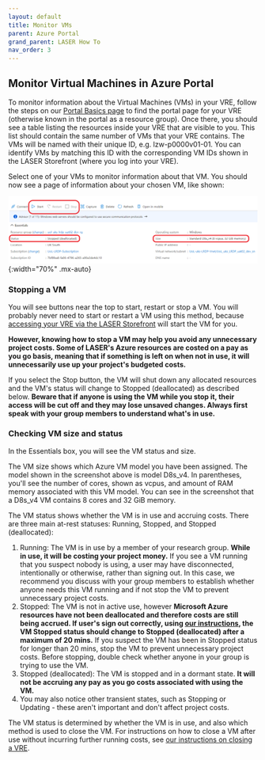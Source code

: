 ```yaml
---
layout: default
title: Monitor VMs
parent: Azure Portal
grand_parent: LASER How To
nav_order: 3
---
```


## Monitor Virtual Machines in Azure Portal

To monitor information about the Virtual Machines (VMs) in your VRE, follow the steps on our [Portal Basics page](./portal_basics.html) to find the portal page for your VRE (otherwise known in the portal as a resource group). Once there, you should see a table listing the resources inside your VRE that are visible to you. This list should contain the same number of VMs that your VRE contains. The VMs will be named with their unique ID, e.g. lzw-p0000v01-01. You can identify VMs by matching this ID with the corresponding VM IDs shown in the LASER Storefront (where you log into your VRE).

Select one of your VMs to monitor information about that VM. You should now see a page of information about your chosen VM, like shown:

![az_portal_vm_page.png](../../../images/az_portal/az_portal_vm_page.png){:width="70%" .mx-auto}

### Stopping a VM

You will see buttons near the top to start, restart or stop a VM. You will probably never need to start or restart a VM using this method, because [accessing your VRE via the LASER Storefront](../../../docs/laser_how_to/laser_login.html) will start the VM for you.

**However, knowing how to stop a VM may help you avoid any unnecessary project costs. Some of LASER's Azure resources are costed on a pay as you go basis, meaning that if something is left on when not in use, it will unnecessarily use up your project's budgeted costs.**

If you select the Stop button, the VM will shut down any allocated resources and the VM's status will change to Stopped (deallocated) as described below. **Beware that if anyone is using the VM while you stop it, their access will be cut off and they may lose unsaved changes. Always first speak with your group members to understand what's in use.**

### Checking VM size and status

In the Essentials box, you will see the VM status and size.

The VM size shows which Azure VM model you have been assigned. The model shown in the screenshot above is model D8s_v4. In parentheses, you'll see the number of cores, shown as vcpus, and amount of RAM memory associated with this VM model. You can see in the screenshot that a D8s_v4 VM contains 8 cores and 32 GiB memory.

The VM status shows whether the VM is in use and accruing costs. There are three main at-rest statuses: Running, Stopped, and Stopped (deallocated):

1. Running: The VM is in use by a member of your research group. **While in use, it will be costing your project money.** If you see a VM running that you suspect nobody is using, a user may have disconnected, intentionally or otherwise, rather than signing out. In this case, we recommend you discuss with your group members to establish whether anyone needs this VM running and if not stop the VM to prevent unnecessary project costs.
2. Stopped: The VM is not in active use, however **Microsoft Azure resources have not been deallocated and therefore costs are still being accrued. If user's sign out correctly, using [our instructions](../../../docs/laser_how_to/laser_logoff.html), the VM Stopped status should change to Stopped (deallocated) after a maximum of 20 mins.** If you suspect the VM has been in Stopped status for longer than 20 mins, stop the VM to prevent unnecessary project costs. Before stopping, double check whether anyone in your group is trying to use the VM.
3. Stopped (deallocated): The VM is stopped and in a dormant state. **It will not be accruing any pay as you go costs associated with using the VM.**
4. You may also notice other transient states, such as Stopping or Updating - these aren't important and don't affect project costs.

The VM status is determined by whether the VM is in use, and also which method is used to close the VM. For instructions on how to close a VM after use without incurring further running costs, see [our instructions on closing a VRE](../../../docs/laser_how_to/laser_logoff.html).
